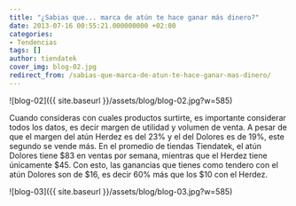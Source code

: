 ```yaml
---
title: "¿Sabias que... marca de atún te hace ganar más dinero?"
date: 2013-07-16 00:55:21.000000000 +02:00
categories:
- Tendencias
tags: []
author: tiendatek
cover_img: blog-02.jpg
redirect_from: /sabias-que-marca-de-atun-te-hace-ganar-mas-dinero/
---
```

![blog-02]({{ site.baseurl }}/assets/blog/blog-02.jpg?w=585)

Cuando consideras con cuales productos surtirte, es importante considerar todos los datos, es decir margen de 
utilidad y volumen de venta. A pesar de que el margen del atún Herdez es del 23% y el del Dolores es de 19%, 
este segundo se vende más. En el promedio de tiendas Tiendatek, el atún Dolores tiene $83 en ventas por 
semana, mientras que el Herdez tiene únicamente $45\. Con esto, las ganancias que tienes como tendero con el 
atún Dolores son de $16, es decir 60% más que los $10 con el Herdez.

![blog-03]({{ site.baseurl }}/assets/blog/blog-03.jpg?w=585)

